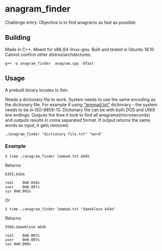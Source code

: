 # anagram_finder
Challenge entry.
Objective is to find anagrams as fast as possible.


## Building

Made in C++. Meant for x86_64-linux-gnu. Built and tested in Ubuntu 18.10. Cannot confirm other distros/architectures.
```
g++ -o anagram_finder  anagram.cpp -Ofast
```

## Usage

A prebuilt binary locates in /bin.

Needs a dictionary file to work. System needs to use the same encoding as the dictionary file. For example if using ["lemmad.txt"](http://www.eki.ee/tarkvara/wordlist/lemmad.zip) dictionary - the system needs to be in ISO-8859-13. Dictionary file can be with both DOS and UNIX line endings. Outputs the time it took to find all anagrams(microseconds) and outputs results in coma separated format. If output returns the same words as input, it gets removed. 

```
./anagram_finder "dictionary file.txt" "word"

```

### Example
```
$ time ./anagram_finder lemmad.txt mõõk
```
Returns:
```
6355,kõõm

real	0m0.010s
user	0m0.007s
sys	0m0.003s

```

Or
```
$ time ./anagram_finder lemmad.txt "damoklese kõõm"
```
Returns:
```
5560,damoklese mõõk

real	0m0.007s
user	0m0.007s
sys	0m0.000s

```


